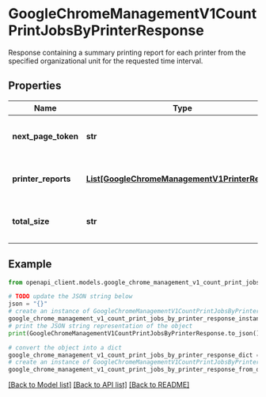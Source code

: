 # GoogleChromeManagementV1CountPrintJobsByPrinterResponse

Response containing a summary printing report for each printer from the specified organizational unit for the requested time interval.

## Properties

Name | Type | Description | Notes
------------ | ------------- | ------------- | -------------
**next_page_token** | **str** | Pagination token for requesting the next page. | [optional] 
**printer_reports** | [**List[GoogleChromeManagementV1PrinterReport]**](GoogleChromeManagementV1PrinterReport.md) | List of PrinterReports matching request. | [optional] 
**total_size** | **str** | Total number of printers matching request. | [optional] 

## Example

```python
from openapi_client.models.google_chrome_management_v1_count_print_jobs_by_printer_response import GoogleChromeManagementV1CountPrintJobsByPrinterResponse

# TODO update the JSON string below
json = "{}"
# create an instance of GoogleChromeManagementV1CountPrintJobsByPrinterResponse from a JSON string
google_chrome_management_v1_count_print_jobs_by_printer_response_instance = GoogleChromeManagementV1CountPrintJobsByPrinterResponse.from_json(json)
# print the JSON string representation of the object
print(GoogleChromeManagementV1CountPrintJobsByPrinterResponse.to_json())

# convert the object into a dict
google_chrome_management_v1_count_print_jobs_by_printer_response_dict = google_chrome_management_v1_count_print_jobs_by_printer_response_instance.to_dict()
# create an instance of GoogleChromeManagementV1CountPrintJobsByPrinterResponse from a dict
google_chrome_management_v1_count_print_jobs_by_printer_response_from_dict = GoogleChromeManagementV1CountPrintJobsByPrinterResponse.from_dict(google_chrome_management_v1_count_print_jobs_by_printer_response_dict)
```
[[Back to Model list]](../README.md#documentation-for-models) [[Back to API list]](../README.md#documentation-for-api-endpoints) [[Back to README]](../README.md)


